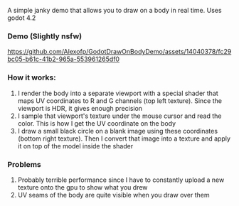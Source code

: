 A simple janky demo that allows you to draw on a body in real time. Uses godot 4.2

### Demo (Slightly nsfw)

https://github.com/Alexofp/GodotDrawOnBodyDemo/assets/14040378/fc29bc05-b61c-41b2-965a-553961265df0


### How it works:
1. I render the body into a separate viewport with a special shader that maps UV coordinates to R and G channels (top left texture). Since the viewport is HDR, it gives enough precision
2. I sample that viewport's texture under the mouse cursor and read the color. This is how I get the UV coordinate on the body
3. I draw a small black circle on a blank image using these coordinates (bottom right texture). Then I convert that image into a texture and apply it on top of the model inside the shader

### Problems
1. Probably terrible performance since I have to constantly upload a new texture onto the gpu to show what you drew
2. UV seams of the body are quite visible when you draw over them
